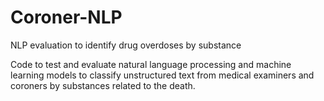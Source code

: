 # Coroner-NLP
NLP evaluation to identify drug overdoses by substance

Code to test and evaluate natural language processing and machine learning models to classify unstructured text from medical examiners and coroners by substances related to the death.

